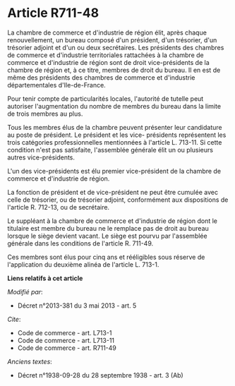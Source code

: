 # Article R711-48

La chambre de commerce et d'industrie de région élit, après chaque renouvellement, un bureau composé d'un président, d'un
trésorier, d'un trésorier adjoint et d'un ou deux secrétaires. Les présidents des chambres de commerce et d'industrie
territoriales rattachées à la chambre de commerce et d'industrie de région sont de droit vice-présidents de la chambre de
région et, à ce titre, membres de droit du bureau. Il en est de même des présidents des chambres de commerce et d'industrie
départementales d'Ile-de-France. 

Pour tenir compte de particularités locales, l'autorité de tutelle peut autoriser l'augmentation du nombre de membres du
bureau dans la limite de trois membres au plus.

Tous les membres élus de la chambre peuvent présenter leur candidature au poste de président. Le président et les vice-
présidents représentent les trois catégories professionnelles mentionnées à l'article L. 713-11. Si cette condition n'est pas
satisfaite, l'assemblée générale élit un ou plusieurs autres vice-présidents.

L'un des vice-présidents est élu premier vice-président de la chambre de commerce et d'industrie de région. 

La fonction de président et de vice-président ne peut être cumulée avec celle de trésorier, ou de trésorier adjoint,
conformément aux dispositions de l'article R. 712-13, ou de secrétaire. 

Le suppléant à la chambre de commerce et d'industrie de région dont le titulaire est membre du bureau ne le remplace pas de
droit au bureau lorsque le siège devient vacant. Le siège est pourvu par l'assemblée générale dans les conditions de
l'article R. 711-49. 

Ces membres sont élus pour cinq ans et rééligibles sous réserve de l'application du deuxième alinéa de l'article L. 713-1.

**Liens relatifs à cet article**

_Modifié par_:

  - Décret n°2013-381 du 3 mai 2013 - art. 5

_Cite_:

  - Code de commerce - art. L713-1
  - Code de commerce - art. L713-11
  - Code de commerce - art. R711-49

_Anciens textes_:

  - Décret n°1938-09-28 du 28 septembre 1938 - art. 3 (Ab)
